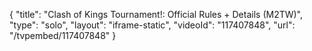 {
    "title": "Clash of Kings Tournament!: Official Rules + Details (M2TW)",
    "type": "solo",
    "layout": "iframe-static",
    "videoId": "117407848",
    "url": "\/tvpembed\/117407848"
}